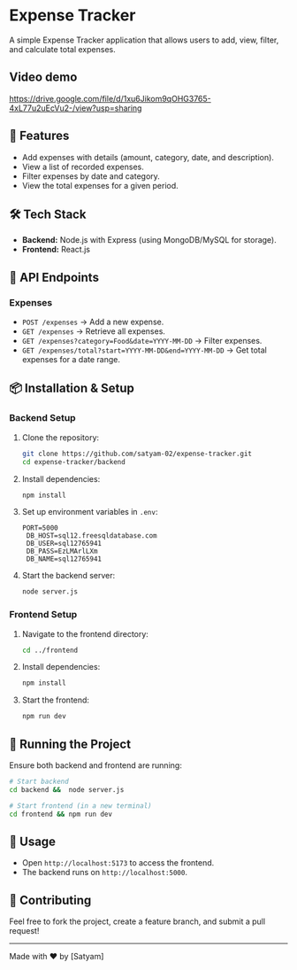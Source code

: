 # Expense Tracker

A simple Expense Tracker application that allows users to add, view, filter, and calculate total expenses.

## Video demo
https://drive.google.com/file/d/1xu6Jikom9qOHG3765-4xL77u2uEcVu2-/view?usp=sharing

## 🚀 Features
- Add expenses with details (amount, category, date, and description).
- View a list of recorded expenses.
- Filter expenses by date and category.
- View the total expenses for a given period.

## 🛠 Tech Stack
- **Backend:** Node.js with Express (using MongoDB/MySQL for storage).
- **Frontend:** React.js

## 📌 API Endpoints

### Expenses
- `POST /expenses` → Add a new expense.
- `GET /expenses` → Retrieve all expenses.
- `GET /expenses?category=Food&date=YYYY-MM-DD` → Filter expenses.
- `GET /expenses/total?start=YYYY-MM-DD&end=YYYY-MM-DD` → Get total expenses for a date range.

## 📦 Installation & Setup

### Backend Setup
1. Clone the repository:
   ```sh
   git clone https://github.com/satyam-02/expense-tracker.git
   cd expense-tracker/backend
   ```
2. Install dependencies:
   ```sh
   npm install
   ```
3. Set up environment variables in `.env`:
   ```env
   PORT=5000
    DB_HOST=sql12.freesqldatabase.com
    DB_USER=sql12765941
    DB_PASS=EzLMArlLXm
    DB_NAME=sql12765941
   ```
4. Start the backend server:
   ```sh
   node server.js
   ```

### Frontend Setup
1. Navigate to the frontend directory:
   ```sh
   cd ../frontend
   ```
2. Install dependencies:
   ```sh
   npm install
   ```
3. Start the frontend:
   ```sh
   npm run dev
   ```

## 🚀 Running the Project
Ensure both backend and frontend are running:
```sh
# Start backend
cd backend &&  node server.js

# Start frontend (in a new terminal)
cd frontend && npm run dev
```

## 🎯 Usage
- Open `http://localhost:5173` to access the frontend.
- The backend runs on `http://localhost:5000`.

## 🤝 Contributing
Feel free to fork the project, create a feature branch, and submit a pull request!

---
Made with ❤️ by [Satyam]


